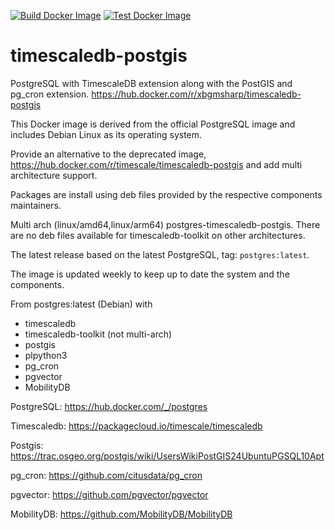 
[![Build Docker Image](https://github.com/xbgmsharp/timescaledb-postgis/actions/workflows/docker-image.yml/badge.svg)](https://github.com/xbgmsharp/timescaledb-postgis/actions/workflows/docker-image.yml)
[![Test Docker Image](https://github.com/xbgmsharp/timescaledb-postgis/actions/workflows/docker-test.yml/badge.svg)](https://github.com/xbgmsharp/timescaledb-postgis/actions/workflows/docker-test.yml)

# timescaledb-postgis

PostgreSQL with TimescaleDB extension along with the PostGIS and pg_cron extension. https://hub.docker.com/r/xbgmsharp/timescaledb-postgis

This Docker image is derived from the official PostgreSQL image and includes Debian Linux as its operating system.

Provide an alternative to the deprecated image, https://hub.docker.com/r/timescale/timescaledb-postgis and add multi architecture support.

Packages are install using deb files provided by the respective components maintainers.

Multi arch (linux/amd64,linux/arm64) postgres-timescaledb-postgis. There are no deb files available for timescaledb-toolkit on other architectures.

The latest release based on the latest PostgreSQL, tag: `postgres:latest`.

The image is updated weekly to keep up to date the system and the components.

From postgres:latest (Debian) with
+ timescaledb
+ timescaledb-toolkit (not multi-arch)
+ postgis
+ plpython3
+ pg_cron
+ pgvector
+ MobilityDB

PostgreSQL: https://hub.docker.com/_/postgres

Timescaledb: https://packagecloud.io/timescale/timescaledb

Postgis: https://trac.osgeo.org/postgis/wiki/UsersWikiPostGIS24UbuntuPGSQL10Apt

pg_cron: https://github.com/citusdata/pg_cron

pgvector: https://github.com/pgvector/pgvector

MobilityDB: https://github.com/MobilityDB/MobilityDB